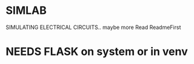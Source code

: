 # SIMLAB
SIMULATING ELECTRICAL CIRCUITS.. maybe more
Read ReadmeFirst


# NEEDS FLASK on system or in venv
